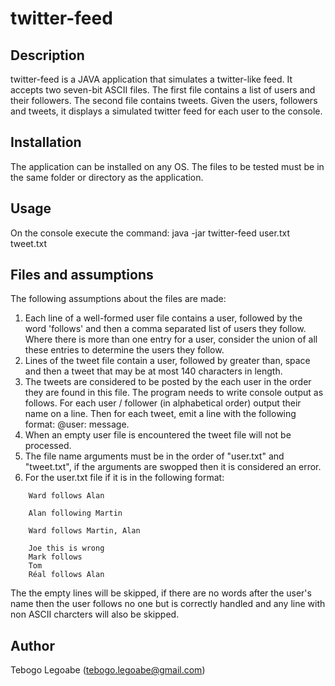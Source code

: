 # twitter-feed

## Description
twitter-feed is a JAVA application that simulates a twitter-like feed. It accepts two seven-bit ASCII files. The first file contains a list of users and their followers. The second file contains tweets. Given the users, followers and tweets, it displays a simulated twitter feed for each user to the console.

## Installation
The application can be installed on any OS. The files to be tested must be in the same folder or directory as the application. 

## Usage
On the console execute the command: java -jar twitter-feed user.txt tweet.txt

## Files and assumptions
The following assumptions about the files are made:
1. Each line of a well-formed user file contains a user, followed by the word 'follows' and then a comma separated list of users they follow. Where there is more than one entry for a user, consider the union of all these entries to determine the users they follow.
2. Lines of the tweet file contain a user, followed by greater than, space and then a tweet that may be at most 140 characters in length. 
3. The tweets are considered to be posted by the each user in the order they are found in this file.
The program needs to write console output as follows. For each user / follower (in alphabetical order) output their name on a line. Then for each tweet, emit a line with the following format: <tab>@user: <space>message.
4. When an empty user file is encountered the tweet file will not be processed. 
5. The file name arguments must be in the order of "user.txt" and "tweet.txt", if the arguments are swopped then it is considered an error. 
6. For the user.txt file if it is in the following format:

```
    Ward follows Alan

    Alan following Martin

    Ward follows Martin, Alan

    Joe this is wrong
    Mark follows
    Tom
    Réal follows Alan
``` 
The the empty lines will be skipped, if there are no words after the user's name then the user follows no one but is correctly handled and any line with non ASCII charcters will also be skipped.

## Author
Tebogo Legoabe (tebogo.legoabe@gmail.com)
